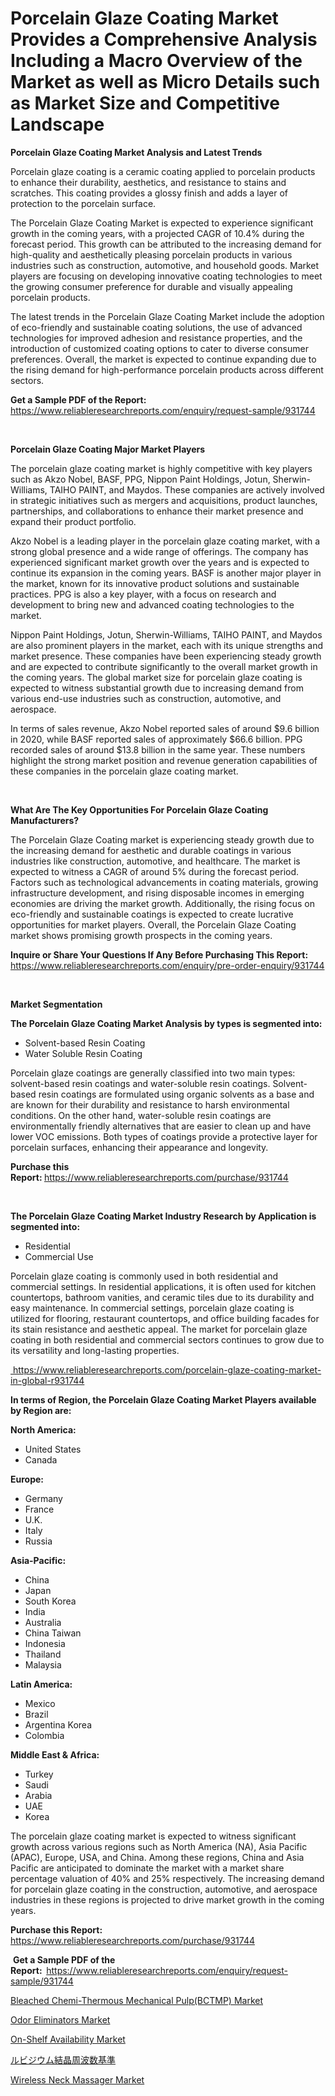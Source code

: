 <p><h1>Porcelain Glaze Coating Market Provides a Comprehensive Analysis Including a Macro Overview of the Market as well as Micro Details such as Market Size and Competitive Landscape</h1></p><p><strong>Porcelain Glaze Coating Market Analysis and Latest Trends</strong></p>
<p><p>Porcelain glaze coating is a ceramic coating applied to porcelain products to enhance their durability, aesthetics, and resistance to stains and scratches. This coating provides a glossy finish and adds a layer of protection to the porcelain surface.</p><p>The Porcelain Glaze Coating Market is expected to experience significant growth in the coming years, with a projected CAGR of 10.4% during the forecast period. This growth can be attributed to the increasing demand for high-quality and aesthetically pleasing porcelain products in various industries such as construction, automotive, and household goods. Market players are focusing on developing innovative coating technologies to meet the growing consumer preference for durable and visually appealing porcelain products.</p><p>The latest trends in the Porcelain Glaze Coating Market include the adoption of eco-friendly and sustainable coating solutions, the use of advanced technologies for improved adhesion and resistance properties, and the introduction of customized coating options to cater to diverse consumer preferences. Overall, the market is expected to continue expanding due to the rising demand for high-performance porcelain products across different sectors.</p></p>
<p><strong>Get a Sample PDF of the Report:&nbsp;</strong> <a href="https://www.reliableresearchreports.com/enquiry/request-sample/931744">https://www.reliableresearchreports.com/enquiry/request-sample/931744</a></p>
<p>&nbsp;</p>
<p><strong>Porcelain Glaze Coating Major Market Players</strong></p>
<p><p>The porcelain glaze coating market is highly competitive with key players such as Akzo Nobel, BASF, PPG, Nippon Paint Holdings, Jotun, Sherwin-Williams, TAIHO PAINT, and Maydos. These companies are actively involved in strategic initiatives such as mergers and acquisitions, product launches, partnerships, and collaborations to enhance their market presence and expand their product portfolio.</p><p>Akzo Nobel is a leading player in the porcelain glaze coating market, with a strong global presence and a wide range of offerings. The company has experienced significant market growth over the years and is expected to continue its expansion in the coming years. BASF is another major player in the market, known for its innovative product solutions and sustainable practices. PPG is also a key player, with a focus on research and development to bring new and advanced coating technologies to the market.</p><p>Nippon Paint Holdings, Jotun, Sherwin-Williams, TAIHO PAINT, and Maydos are also prominent players in the market, each with its unique strengths and market presence. These companies have been experiencing steady growth and are expected to contribute significantly to the overall market growth in the coming years. The global market size for porcelain glaze coating is expected to witness substantial growth due to increasing demand from various end-use industries such as construction, automotive, and aerospace.</p><p>In terms of sales revenue, Akzo Nobel reported sales of around $9.6 billion in 2020, while BASF reported sales of approximately $66.6 billion. PPG recorded sales of around $13.8 billion in the same year. These numbers highlight the strong market position and revenue generation capabilities of these companies in the porcelain glaze coating market.</p></p>
<p>&nbsp;</p>
<p><strong>What Are The Key Opportunities For Porcelain Glaze Coating Manufacturers?</strong></p>
<p><p>The Porcelain Glaze Coating market is experiencing steady growth due to the increasing demand for aesthetic and durable coatings in various industries like construction, automotive, and healthcare. The market is expected to witness a CAGR of around 5% during the forecast period. Factors such as technological advancements in coating materials, growing infrastructure development, and rising disposable incomes in emerging economies are driving the market growth. Additionally, the rising focus on eco-friendly and sustainable coatings is expected to create lucrative opportunities for market players. Overall, the Porcelain Glaze Coating market shows promising growth prospects in the coming years.</p></p>
<p><strong>Inquire or Share Your Questions If Any Before Purchasing This Report:</strong> <a href="https://www.reliableresearchreports.com/enquiry/pre-order-enquiry/931744">https://www.reliableresearchreports.com/enquiry/pre-order-enquiry/931744</a></p>
<p>&nbsp;</p>
<p><strong>Market Segmentation</strong></p>
<p><strong>The Porcelain Glaze Coating Market Analysis by types is segmented into:</strong></p>
<p><ul><li>Solvent-based Resin Coating</li><li>Water Soluble Resin Coating</li></ul></p>
<p><p>Porcelain glaze coatings are generally classified into two main types: solvent-based resin coatings and water-soluble resin coatings. Solvent-based resin coatings are formulated using organic solvents as a base and are known for their durability and resistance to harsh environmental conditions. On the other hand, water-soluble resin coatings are environmentally friendly alternatives that are easier to clean up and have lower VOC emissions. Both types of coatings provide a protective layer for porcelain surfaces, enhancing their appearance and longevity.</p></p>
<p><strong>Purchase this Report:&nbsp;</strong><a href="https://www.reliableresearchreports.com/purchase/931744">https://www.reliableresearchreports.com/purchase/931744</a></p>
<p>&nbsp;</p>
<p><strong>The Porcelain Glaze Coating Market Industry Research by Application is segmented into:</strong></p>
<p><ul><li>Residential</li><li>Commercial Use</li></ul></p>
<p><p>Porcelain glaze coating is commonly used in both residential and commercial settings. In residential applications, it is often used for kitchen countertops, bathroom vanities, and ceramic tiles due to its durability and easy maintenance. In commercial settings, porcelain glaze coating is utilized for flooring, restaurant countertops, and office building facades for its stain resistance and aesthetic appeal. The market for porcelain glaze coating in both residential and commercial sectors continues to grow due to its versatility and long-lasting properties.</p></p>
<p><a href="https://www.reliableresearchreports.com/porcelain-glaze-coating-market-in-global-r931744">&nbsp;https://www.reliableresearchreports.com/porcelain-glaze-coating-market-in-global-r931744</a></p>
<p><strong>In terms of Region, the Porcelain Glaze Coating Market Players available by Region are:</strong></p>
<p>
    <p> <strong> North America: </strong>
        <ul>
            <li>United States</li>
            <li>Canada</li>
        </ul>
        </p> 
    <p> <strong> Europe: </strong>
        <ul>
            <li>Germany</li>
            <li>France</li>
            <li>U.K.</li>
            <li>Italy</li>
            <li>Russia</li>
        </ul>
        </p> 
    <p> <strong> Asia-Pacific: </strong>
        <ul>
            <li>China</li>
            <li>Japan</li>
            <li>South Korea</li>
            <li>India</li>
            <li>Australia</li>
            <li>China Taiwan</li>
            <li>Indonesia</li>
            <li>Thailand</li>
            <li>Malaysia</li>
        </ul>
        </p> 
    <p> <strong> Latin America: </strong>
        <ul>
            <li>Mexico</li>
            <li>Brazil</li>
            <li>Argentina Korea</li>
            <li>Colombia</li>
        </ul>
        </p> 
    <p> <strong> Middle East & Africa: </strong>
        <ul>
            <li>Turkey</li>
            <li>Saudi</li>
            <li>Arabia</li>
            <li>UAE</li>
            <li>Korea</li>
        </ul>
    </p>
    </p>
<p><p>The porcelain glaze coating market is expected to witness significant growth across various regions such as North America (NA), Asia Pacific (APAC), Europe, USA, and China. Among these regions, China and Asia Pacific are anticipated to dominate the market with a market share percentage valuation of 40% and 25% respectively. The increasing demand for porcelain glaze coating in the construction, automotive, and aerospace industries in these regions is projected to drive market growth in the coming years.</p></p>
<p><strong>Purchase this Report: </strong><a href="https://www.reliableresearchreports.com/purchase/931744">https://www.reliableresearchreports.com/purchase/931744</a></p>
<p>&nbsp;<strong>Get a Sample PDF of the Report:&nbsp;&nbsp;</strong><a href="https://www.reliableresearchreports.com/enquiry/request-sample/931744">https://www.reliableresearchreports.com/enquiry/request-sample/931744</a></p>
<p><strong></strong></p>
<p><p><a href="https://issuu.com/reportprime-2/docs/bleached-chemi-thermous-mechanical-_a0948e9958c9eb">Bleached Chemi-Thermous Mechanical Pulp(BCTMP) Market</a></p><p><a href="https://medium.com/@elzaziemann1943/odor-eliminators-market-size-share-competitive-landscape-and-trend-analysis-report-by-type-by-a0a88ae76ca5">Odor Eliminators Market</a></p><p><a href="https://github.com/RoccoManning/Market-Research-Report-List-6/blob/main/on-shelf-availability-market.md">On-Shelf Availability Market</a></p><p><a href="https://medium.com/@beaumontdavv7mp/%E3%83%AB%E3%83%93%E3%82%B8%E3%82%A6%E3%83%A0%E7%B5%90%E6%99%B6%E5%91%A8%E6%B3%A2%E6%95%B0%E6%A8%99%E6%BA%96%E3%81%AE%E5%B8%82%E5%A0%B4%E8%AA%BF%E6%9F%BB%E3%83%AC%E3%83%9D%E3%83%BC%E3%83%88-2031%E5%B9%B4%E3%81%BE%E3%81%A7%E3%81%AE%E5%B8%82%E5%A0%B4%E8%A6%8F%E6%A8%A1%E3%81%A8%E5%8F%8E%E7%9B%8A%E5%88%86%E6%9E%90%E3%82%92%E6%8E%A2%E3%82%8B-138%E3%83%9A%E3%83%BC%E3%82%B8%E3%81%AE%E3%83%AC%E3%83%9D%E3%83%BC%E3%83%88%E3%81%A7-11-7-%E3%81%AE%E6%88%90%E9%95%B7%E7%8E%87%E3%81%8C%E3%82%AB%E3%83%90%E3%83%BC%E3%81%95%E3%82%8C%E3%81%A6%E3%81%84%E3%81%BE%E3%81%99-138b422d4878">ルビジウム結晶周波数基準</a></p><p><a href="https://medium.com/@vallieemard78/global-wireless-neck-massager-market-size-is-expected-to-experience-a-cagr-of-7-7-a96ce4c08001">Wireless Neck Massager Market</a></p></p>
